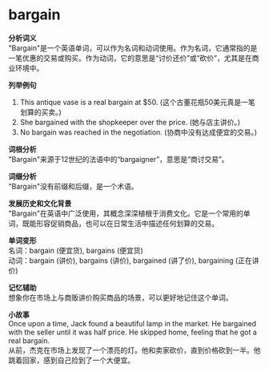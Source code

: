 # bargain

**分析词义**  
"Bargain"是一个英语单词，可以作为名词和动词使用。作为名词，它通常指的是一笔优惠的交易或购买。作为动词，它的意思是“讨价还价”或“砍价”，尤其是在商业环境中。

  

**列举例句**

  

1.  This antique vase is a real bargain at $50. (这个古董花瓶50美元真是一笔划算的买卖。)
2.  She bargained with the shopkeeper over the price. (她与店主讲价。)
3.  No bargain was reached in the negotiation. (协商中没有达成便宜的交易。)

  

**词根分析**  
"Bargain"来源于12世纪的法语中的“bargaigner”，意思是“商讨交易”。

  

**词缀分析**  
"Bargain"没有前缀和后缀，是一个术语。

  

**发展历史和文化背景**  
"Bargain"在英语中广泛使用，其概念深深植根于消费文化。它是一个常用的单词，既能形容促销商品，也可以在日常生活中描述任何划算的交易。

  

**单词变形**  
名词：bargain (便宜货), bargains (便宜货)  
动词：bargain (讲价), bargains (讲价), bargained (讲了价), bargaining (正在讲价)

  

**记忆辅助**  
想象你在市场上与商贩讲价购买商品的场景，可以更好地记住这个单词。

  

**小故事**  
Once upon a time, Jack found a beautiful lamp in the market. He bargained with the seller until it was half price. He skipped home, feeling that he got a real bargain.  
从前，杰克在市场上发现了一个漂亮的灯。他和卖家砍价，直到价格砍到一半。他跳着回家，感到自己捡到了一个大便宜。

